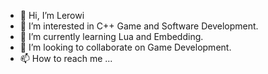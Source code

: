 - 👋 Hi, I’m Lerowi 
- 👀 I’m interested in C++ Game and Software Development.
- 🌱 I’m currently learning Lua and Embedding.
- 💞️ I’m looking to collaborate on Game Development.
- 📫 How to reach me ...

<!---
LerowiRoy/LerowiRoy is a ✨ special ✨ repository because its `README.md` (this file) appears on your GitHub profile.
You can click the Preview link to take a look at your changes.
--->
